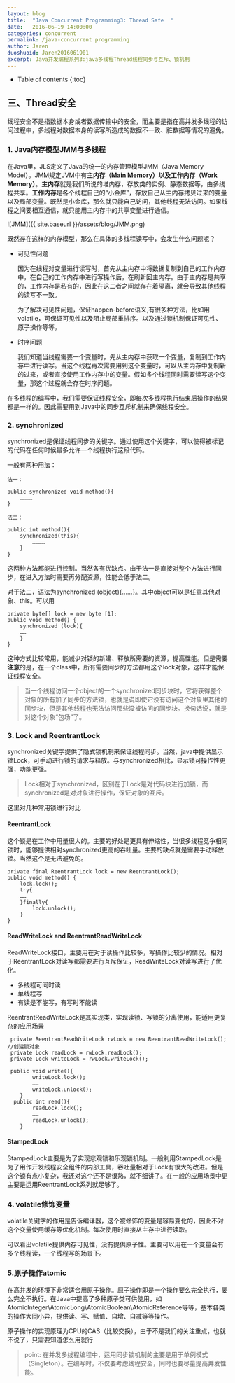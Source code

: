 ```yaml
---
layout: blog
title:  "Java Concurrent Programming3: Thread Safe  "
date:   2016-06-19 14:00:00
categories: concurrent
permalink: /java-concurrent programming
author: Jaren
duoshuoid: Jaren2016061901
excerpt: Java并发编程系列3:java多线程Thread线程同步与互斥、锁机制
---
```


* Table of contents
{:toc}





##	三、Thread安全
 线程安全不是指数据本身或者数据传输中的安全，而主要是指在高并发多线程的访问过程中，多线程对数据本身的读写所造成的数据不一致、脏数据等情况的避免。

### 1. Java内存模型JMM与多线程

在Java里，JLS定义了Java的统一的内存管理模型JMM（Java Memory Model）。JMM规定JVM中有**主内存（Main Memory）**以及**工作内存（Work Memory）**。**主内存**就是我们所说的堆内存，存放类的实例、静态数据等，由多线程共享。**工作内存**是各个线程自己的“小金库”，存放自己从主内存拷贝过来的变量以及局部变量。既然是小金库，那么就只能自己访问，其他线程无法访问。如果线程之间要相互通信，就只能用主内存中的共享变量进行通信。

 ![JMM]({{ site.baseurl }}/assets/blog/JMM.png)
 
既然存在这样的内存模型，那么在具体的多线程读写中，会发生什么问题呢？

* 可见性问题

	因为在线程对变量进行读写时，首先从主内存中将数据复制到自己的工作内存中，在自己的工作内存中进行写操作后，在刷新回主内存。由于主内存是共享的，工作内存是私有的，因此在这二者之间就存在着隔离，就会导致其他线程的读写不一致。
	
	为了解决可见性问题，保证happen-before语义,有很多种方法，比如用volatile，可保证可见性以及阻止局部重排序。以及通过锁机制保证可见性、原子操作等等。

* 时序问题

	我们知道当线程需要一个变量时，先从主内存中获取一个变量，复制到工作内存中进行读写。当这个线程再次需要用到这个变量时，可以从主内存中复制新的过来，或者直接使用工作内存中的变量。假如多个线程同时需要读写这个变量，那这个过程就会存在时序问题。
	
在多线程的编写中，我们需要保证线程安全，即每次多线程执行结束后操作的结果都是一样的。因此需要用到Java中的同步互斥机制来确保线程安全。

### 2. synchronized

synchronized是保证线程同步的关键字。通过使用这个关键字，可以使得被标记的代码在任何时候最多允许一个线程执行这段代码。

一般有两种用法：

~~~
法一：

public synchronized void method(){
	…………
}

法二：

public int method(){
	synchronized(this){
		…………
	}
}
~~~

这两种方法都能进行控制。当然各有优缺点。由于法一是直接对整个方法进行同步，在进入方法时需要再分配资源，性能会低于法二。

对于法二，语法为synchronized (object){……}。其中object可以是任意其他对象、this。可以用

~~~
private byte[] lock = new byte [1];
public void method() {
	synchronized (lock){
	……
	}
}
~~~

这种方式比较常用，能减少对锁的新建、释放所需要的资源，提高性能。但是需要**注意**的是，在一个class中，所有需要同步的方法都用这个lock对象，这样才能保证线程安全。

>当一个线程访问一个object的一个synchronized同步块时，它将获得整个对象的所有加了同步的方法锁，也就是说即使它没有访问这个对象里其他的同步块，但是其他线程也无法访问那些没被访问的同步块。换句话说，就是对这个对象“包场”了。

### 3. Lock and ReentrantLock

synchronized关键字提供了隐式锁机制来保证线程同步。当然，java中提供显示锁Lock，可手动进行锁的请求与释放。与synchronized相比，显示锁可操作性更强，功能更强。

> Lock相对于synchronized，区别在于Lock是对代码块进行加锁，而synchronized是对对象进行操作，保证对象的互斥。

这里对几种常用锁进行对比

#### ReentrantLock

这个锁是在工作中用量很大的。主要的好处是更具有伸缩性，当很多线程竞争相同锁时，能够提供相对synchronized更高的吞吐量。主要的缺点就是需要手动释放锁。当然这个是无法避免的。

~~~
private final ReentrantLock lock = new ReentrantLock();
public void method() {
	lock.lock();
	try{
	……
	}finally{
		lock.unlock();
	}
}
~~~

#### ReadWriteLock and ReentrantReadWriteLock

ReadWriteLock接口，主要用在对于读操作比较多，写操作比较少的情况。相对于ReentrantLock对读写都需要进行互斥保证，ReadWriteLock对读写进行了优化。

* 多线程可同时读
* 单线程写
* 有读是不能写，有写时不能读



 ReentrantReadWriteLock是其实现类，实现读锁、写锁的分离使用，能适用更复杂的应用场景
 
~~~
 private ReentrantReadWriteLock rwLock = new ReentrantReadWriteLock();    //创建锁对象
 private Lock readLock = rwLock.readLock();
 private Lock writeLock = rwLock.writeLock();
    
 public void write(){
        writeLock.lock();
        ……
        writeLock.unlock();
    }
  public int read(){
        readLock.lock();
        ……
        readLock.unlock();
    }
~~~

#### StampedLock

StampedLock主要是为了实现悲观锁和乐观锁机制。一般利用StampedLock是为了用作开发线程安全组件的内部工具，吞吐量相对于Lock有很大的改进。但是这个锁有点小复杂，我还对这个还不是很熟，就不细讲了。在一般的应用场景中更主要是运用ReentrantLock系列就足够了。


### 4. volatile修饰变量

volatile关键字的作用是告诉编译器，这个被修饰的变量是容易变化的，因此不对这个变量使用缓存等优化机制。每次使用时直接从主存中进行读取。

可以看出volatile提供内存可见性，没有提供原子性。主要可以用在一个变量会有多个线程读，一个线程写的场景下。

### 5.原子操作atomic

在高并发的环境下非常适合用原子操作。原子操作即是一个操作要么完全执行，要么完全不执行。在Java中提高了多种原子类可供使用，如AtomicInteger\AtomicLong\AtomicBoolean\AtomicReference等等，基本各类的操作大同小异，提供读、写、赋值、自增、自减等等操作。

原子操作的实现原理为CPU的CAS（比较交换），由于不是我们的关注重点，也就不说了，只需要知道怎么用就行

>point: 在并发多线程编程中，运用同步锁机制的主要是用于单例模式（Singleton）。在编写时，不仅要考虑线程安全，同时也要尽量提高并发性能。

